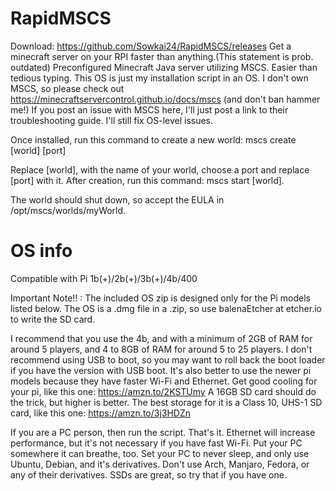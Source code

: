 # RapidMSCS
Download: https://github.com/Sowkai24/RapidMSCS/releases
Get a minecraft server on your RPI faster than anything.(This statement is prob. outdated)
Preconfigured Minecraft Java server utilizing MSCS. Easier than tedious typing.
This OS is just my installation script in an OS.
I don't own MSCS, so please check out https://minecraftservercontrol.github.io/docs/mscs (and don't ban hammer me!)
If you post an issue with MSCS here, I'll just post a link to their troubleshooting guide. I'll still fix OS-level issues.

Once installed, run this command to create a new world: mscs create [world] [port]

Replace [world], with the name of your world, choose a port and replace [port] with it. After creation, run this command: mscs start [world].

The world should shut down, so accept the EULA in /opt/mscs/worlds/myWorld.

# OS info

Compatible with Pi 1b(+)/2b(+)/3b(+)/4b/400

Important Note!! : The included OS zip is designed only for the Pi models listed below. The OS is a .dmg file in a .zip, so use balenaEtcher at etcher.io to write the SD card.

I recommend that you use the 4b, and with a minimum of 2GB of RAM for around 5 players, and 4 to 8GB of RAM for around 5 to 25 players. I don't recommend using USB to boot, so you may want to roll back the boot loader if you have the version with USB boot. It's also better to use the newer pi models because they have faster Wi-Fi and Ethernet. Get good cooling for your pi, like this one: https://amzn.to/2KSTUmy
A 16GB SD card should do the trick, but higher is better. The best storage for it is a Class 10, UHS-1 SD card, like this one: https://amzn.to/3j3HDZn

If you are a PC person, then run the script. That's it. Ethernet will increase performance, but it's not necessary if you have fast Wi-Fi. Put your PC somewhere it can breathe, too. Set your PC to never sleep, and only use Ubuntu, Debian, and it's derivatives. Don't use Arch, Manjaro, Fedora, or any of their derivatives. SSDs are great, so try that if you have one.
